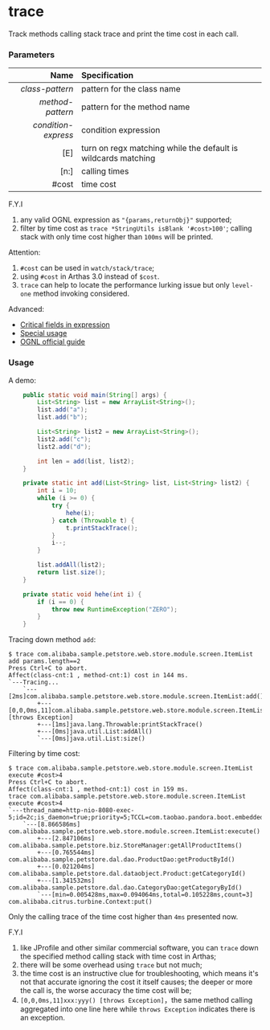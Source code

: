 trace
=====

Track methods calling stack trace and print the time cost in each call.

### Parameters

|Name|Specification|
|---:|:---|
|*class-pattern*|pattern for the class name|
|*method-pattern*|pattern for the method name|
|*condition-express*|condition expression|
|[E]|turn on regx matching while the default is wildcards matching|
|[n:]|calling times|
|#cost|time cost|

F.Y.I
1. any valid OGNL expression as `"{params,returnObj}"` supported;
2. filter by time cost as `trace *StringUtils isBlank '#cost>100'`; calling stack with only time cost higher than `100ms` will be printed.

Attention:
1. `#cost` can be used in `watch/stack/trace`;
2. using `#cost` in Arthas 3.0 instead of `$cost`.
3. `trace` can help to locate the performance lurking issue but only `level-one` method invoking considered.

Advanced:
* [Critical fields in expression](advice-class.md)
* [Special usage](https://github.com/alibaba/arthas/issues/71)
* [OGNL official guide](https://commons.apache.org/proper/commons-ognl/language-guide.html)

### Usage

A demo:

```java
    public static void main(String[] args) {
        List<String> list = new ArrayList<String>();
        list.add("a");
        list.add("b");

        List<String> list2 = new ArrayList<String>();
        list2.add("c");
        list2.add("d");

        int len = add(list, list2);
    }

    private static int add(List<String> list, List<String> list2) {
        int i = 10;
        while (i >= 0) {
            try {
                hehe(i);
            } catch (Throwable t) {
                t.printStackTrace();
            }
            i--;
        }

        list.addAll(list2);
        return list.size();
    }

    private static void hehe(int i) {
        if (i == 0) {
            throw new RuntimeException("ZERO");
        }
    }
```

Tracing down method `add`:

```shell
$ trace com.alibaba.sample.petstore.web.store.module.screen.ItemList add params.length==2
Press Ctrl+C to abort.
Affect(class-cnt:1 , method-cnt:1) cost in 144 ms.
`---Tracing...
    `---[2ms]com.alibaba.sample.petstore.web.store.module.screen.ItemList:add()
        +---[0,0,0ms,11]com.alibaba.sample.petstore.web.store.module.screen.ItemList:hehe() [throws Exception]
        +---[1ms]java.lang.Throwable:printStackTrace()
        +---[0ms]java.util.List:addAll()
        `---[0ms]java.util.List:size()
```

Filtering by time cost:

```shell
$ trace com.alibaba.sample.petstore.web.store.module.screen.ItemList execute #cost>4
Press Ctrl+C to abort.
Affect(class-cnt:1 , method-cnt:1) cost in 159 ms.
trace com.alibaba.sample.petstore.web.store.module.screen.ItemList execute #cost>4
`---thread_name=http-nio-8080-exec-5;id=2c;is_daemon=true;priority=5;TCCL=com.taobao.pandora.boot.embedded.tomcat.TomcatEmbeddedWebappClassLoader
    `---[8.866586ms] com.alibaba.sample.petstore.web.store.module.screen.ItemList:execute()
        +---[2.847106ms] com.alibaba.sample.petstore.biz.StoreManager:getAllProductItems()
        +---[0.765544ms] com.alibaba.sample.petstore.dal.dao.ProductDao:getProductById()
        +---[0.021204ms] com.alibaba.sample.petstore.dal.dataobject.Product:getCategoryId()
        +---[1.341532ms] com.alibaba.sample.petstore.dal.dao.CategoryDao:getCategoryById()
        `---[min=0.005428ms,max=0.094064ms,total=0.105228ms,count=3] com.alibaba.citrus.turbine.Context:put()
```

Only the calling trace of the time cost higher than `4ms` presented now.

F.Y.I
1. like JProfile and other similar commercial software, you can `trace` down the specified method calling stack with time cost in Arthas;
2. there will be some overhead using `trace` but not much;
3. the time cost is an instructive clue for troubleshooting, which means it's not that accurate ignoring the cost it itself causes; the deeper or more the call is, the worse accuracy the time cost will be;
4. `[0,0,0ms,11]xxx:yyy() [throws Exception]`，the same method calling aggregated into one line here while `throws Exception` indicates there is an exception.

